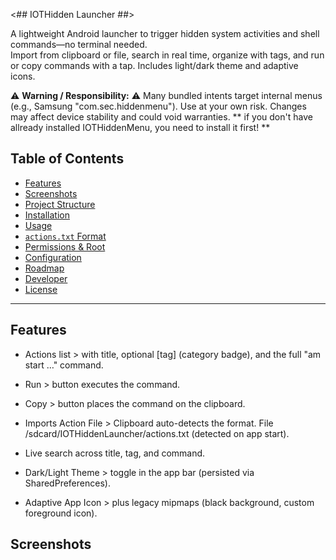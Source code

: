 <## IOTHidden Launcher ##>

A lightweight Android launcher to trigger hidden system activities and shell commands—no terminal needed.  
Import from clipboard or file, search in real time, organize with tags, and run or copy commands with a tap. Includes light/dark theme and adaptive icons.

⚠️ **Warning / Responsibility:** ⚠️ 
Many bundled intents target internal menus (e.g., Samsung "com.sec.hiddenmenu"). Use at your own risk. Changes may affect device stability and could void warranties.
** if you don't have allready installed IOTHiddenMenu, you need to install it first! **

## Table of Contents
- [Features](#features)
- [Screenshots](#screenshots)
- [Project Structure](#project-structure)
- [Installation](#installation)
- [Usage](#usage)
- [`actions.txt` Format](#actionstxt-format)
- [Permissions & Root](#permissions--root)
- [Configuration](#configuration)
- [Roadmap](#roadmap)
- [Developer](#developer)
- [License](#license)

---

## Features ##

- Actions list >
  with title, optional [tag] (category badge), and the full "am start …" command.

- Run >
  button executes the command.
  
- Copy >
  button places the command on the clipboard.

- Imports Action File >
  Clipboard auto-detects the format.
  File /sdcard/IOTHiddenLauncher/actions.txt (detected on app start).

- Live search across title, tag, and command.
  
- Dark/Light Theme >
  toggle in the app bar (persisted  via SharedPreferences).
  
- Adaptive App Icon >
  plus legacy mipmaps (black background, custom foreground icon).

## Screenshots ##
